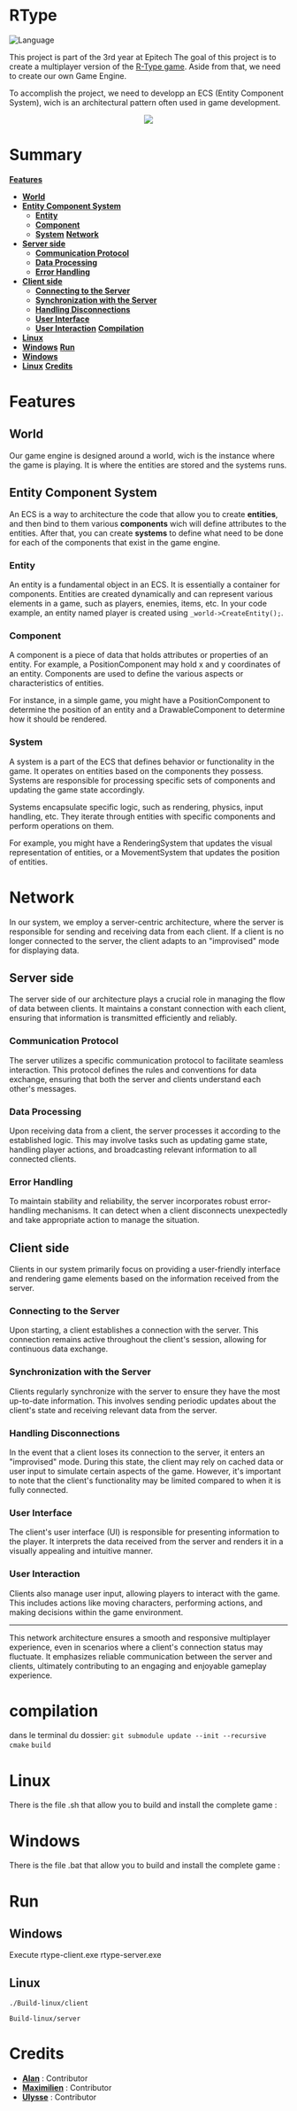 # RType
![Language](https://img.shields.io/badge/Language-C++-0052cf)

This project is part of the 3rd year at Epitech
The goal of this project is to create a multiplayer version of the [R-Type game](https://fr.wikipedia.org/wiki/R-Type).
Aside from that, we need to create our own Game Engine.

To accomplish the project, we need to developp an ECS (Entity Component System), wich is an architectural pattern often used in game development.

<p align="center">
	<img src="./assets/presentation.png">
</p>

# Summary

**[Features](#features)**
   * **[World](#world)**
   * **[Entity Component System](#entity-component-system)**
      * **[Entity](#entity)**
      * **[Component](#component)**
      * **[System](#system)**
**[Network](#network)**
   * **[Server side](#server-side)**
      * **[Communication Protocol](#communication-protocol)**
      * **[Data Processing](#data-processing)**
      * **[Error Handling](#error-handling)**
   * **[Client side](#client-side)**
      * **[Connecting to the Server](#connecting-to-the-server)**
      * **[Synchronization with the Server](#synchronization-with-the-server)**
      * **[Handling Disconnections](#handling-disconnections)**
      * **[User Interface](#user-interface)**
      * **[User Interaction](#user-interaction)**
**[Compilation](#compilation)**
   * **[Linux](#linux)**
   * **[Windows](#windows)**
**[Run](#run)**
   * **[Windows](#windows-1)**
   * **[Linux](#linux-1)**
**[Credits](#credits)**


# Features

## World

Our game engine is designed around a world, wich is the instance where the game is playing. It is where the entities are stored and the systems runs.

## Entity Component System

An ECS is a way to architecture the code that allow you to create **entities**, and then bind to them various **components** wich will define attributes to the entities. After that, you can create **systems** to define what need to be done for each of the components that exist in the game engine.

### Entity
 An entity is a fundamental object in an ECS. It is essentially a container for components. Entities are created dynamically and can represent various elements in a game, such as players, enemies, items, etc. In your code example, an entity named player is created using `_world->CreateEntity();`.

### Component
A component is a piece of data that holds attributes or properties of an entity. For example, a PositionComponent may hold x and y coordinates of an entity. Components are used to define the various aspects or characteristics of entities.

For instance, in a simple game, you might have a PositionComponent to determine the position of an entity and a DrawableComponent to determine how it should be rendered.

### System

A system is a part of the ECS that defines behavior or functionality in the game. It operates on entities based on the components they possess. Systems are responsible for processing specific sets of components and updating the game state accordingly.

Systems encapsulate specific logic, such as rendering, physics, input handling, etc. They iterate through entities with specific components and perform operations on them.

For example, you might have a RenderingSystem that updates the visual representation of entities, or a MovementSystem that updates the position of entities.

# Network

In our system, we employ a server-centric architecture, where the server is responsible for sending and receiving data from each client. If a client is no longer connected to the server, the client adapts to an "improvised" mode for displaying data.

## Server side

The server side of our architecture plays a crucial role in managing the flow of data between clients. It maintains a constant connection with each client, ensuring that information is transmitted efficiently and reliably.

### Communication Protocol

The server utilizes a specific communication protocol to facilitate seamless interaction. This protocol defines the rules and conventions for data exchange, ensuring that both the server and clients understand each other's messages.

### Data Processing

Upon receiving data from a client, the server processes it according to the established logic. This may involve tasks such as updating game state, handling player actions, and broadcasting relevant information to all connected clients.

### Error Handling

To maintain stability and reliability, the server incorporates robust error-handling mechanisms. It can detect when a client disconnects unexpectedly and take appropriate action to manage the situation.

## Client side

Clients in our system primarily focus on providing a user-friendly interface and rendering game elements based on the information received from the server.

### Connecting to the Server

Upon starting, a client establishes a connection with the server. This connection remains active throughout the client's session, allowing for continuous data exchange.

### Synchronization with the Server

Clients regularly synchronize with the server to ensure they have the most up-to-date information. This involves sending periodic updates about the client's state and receiving relevant data from the server.

### Handling Disconnections

In the event that a client loses its connection to the server, it enters an "improvised" mode. During this state, the client may rely on cached data or user input to simulate certain aspects of the game. However, it's important to note that the client's functionality may be limited compared to when it is fully connected.

### User Interface

The client's user interface (UI) is responsible for presenting information to the player. It interprets the data received from the server and renders it in a visually appealing and intuitive manner.

### User Interaction

Clients also manage user input, allowing players to interact with the game. This includes actions like moving characters, performing actions, and making decisions within the game environment.

---

This network architecture ensures a smooth and responsive multiplayer experience, even in scenarios where a client's connection status may fluctuate. It emphasizes reliable communication between the server and clients, ultimately contributing to an engaging and enjoyable gameplay experience.



# compilation
dans le terminal du dossier:
   `git submodule update --init --recursive`
`cmake`
`build`

# Linux
There is the file .sh that allow you to build and install the complete game :

# Windows
There is the file .bat that allow you to build and install the complete game :

# Run
## Windows
Execute rtype-client.exe
rtype-server.exe

## Linux
`./Build-linux/client`


`Build-linux/server`


# Credits
* [**Alan**](https://github.com/tsuzuedev) : Contributor
* [**Maximilien**](https://github.com/rurueuh) : Contributor
* [**Ulysse**](https://github.com/Odyce) : Contributor 
